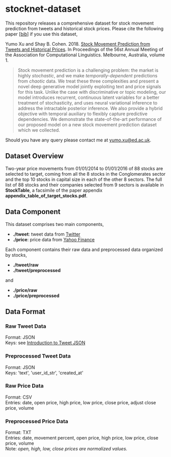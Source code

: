 # stocknet-dataset

This repository releases a comprehensive dataset for stock movement prediction from tweets and historical stock prices. Please cite the following paper [[bib](https://aclanthology.info/papers/P18-1183/p18-1183.bib)] if you use this dataset,  

Yumo Xu and Shay B. Cohen. 2018. [Stock Movement Prediction from Tweets and Historical Prices](http://aclweb.org/anthology/P18-1183). In Proceedings of the 56st Annual Meeting of the Association for Computational Linguistics. Melbourne, Australia, volume 1.
> Stock movement prediction is a challenging problem: the market is highly *stochastic*, and we make *temporally-dependent* predictions from *chaotic* data. We treat these three complexities and present a novel deep generative model jointly exploiting text and price signals for this task. Unlike the case with discriminative or topic modeling, our model introduces recurrent, continuous latent variables for a better treatment of stochasticity, and uses neural variational inference to address the intractable posterior inference. We also provide a hybrid objective with  temporal auxiliary to flexibly capture predictive dependencies. We demonstrate the state-of-the-art performance of our proposed model on a new stock movement prediction dataset which we collected.

Should you have any query please contact me at [yumo.xu@ed.ac.uk](mailto:yumo.xu@ed.ac.uk).

## Dataset Overview
Two-year price movements from 01/01/2014 to 01/01/2016 of 88 stocks are selected to target, coming from all the 8 stocks in the Conglomerates sector and the top 10 stocks in capital size in each of the other 8 sectors. The full list of 88 stocks and their companies selected from 9 sectors is available in **StockTable**, a facsimile of the paper appendix **appendix\_table\_of\_target\_stocks.pdf**.

## Data Component
This dataset comprises two main components,

* **./tweet**: tweet data from [Twitter](https://twitter.com/)
* **./price**: price data from [Yahoo Finance](http://nance.yahoo.com/) 

Each component contains their raw data and preprocessed data organized by stocks,  

* **./tweet/raw**
* **./tweet/preprocessed**

and  

* **./price/raw**  
* **./price/preprocessed**

## Data Format

### Raw Tweet Data
Format: JSON  
Keys: see [Introduction to Tweet JSON](https://developer.twitter.com/en/docs/tweets/data-dictionary/overview/intro-to-tweet-json
)

### Preprocessed Tweet Data
Format: JSON  
Keys: 'text', 'user\_id\_str', 'created\_at'

### Raw Price Data
Format: CSV  
Entries: date, open price, high price, low price, close price, adjust close price, volume  

### Preprocessed Price Data
Format: TXT  
Entries: date, movement percent, open price, high price, low price, close price, volume  
Note: *open, high, low, close prices are normalized values.*